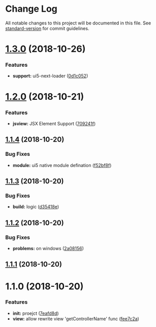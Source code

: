 # Change Log

All notable changes to this project will be documented in this file. See [standard-version](https://github.com/conventional-changelog/standard-version) for commit guidelines.

<a name="1.3.0"></a>
# [1.3.0](https://github.com/Soontao/babel-plugin-ui5-next/compare/v1.2.0...v1.3.0) (2018-10-26)


### Features

* **support:** ui5-next-loader ([0d1c052](https://github.com/Soontao/babel-plugin-ui5-next/commit/0d1c052))



<a name="1.2.0"></a>
# [1.2.0](https://github.com/Soontao/babel-plugin-ui5-next/compare/v1.1.4...v1.2.0) (2018-10-21)


### Features

* **jsview:** JSX Element Support ([709241f](https://github.com/Soontao/babel-plugin-ui5-next/commit/709241f))



<a name="1.1.4"></a>
## [1.1.4](https://github.com/Soontao/babel-plugin-ui5-next/compare/v1.1.3...v1.1.4) (2018-10-20)


### Bug Fixes

* **module:** ui5 native module defination ([f52bf8f](https://github.com/Soontao/babel-plugin-ui5-next/commit/f52bf8f))



<a name="1.1.3"></a>
## [1.1.3](https://github.com/Soontao/babel-plugin-ui5-next/compare/v1.1.2...v1.1.3) (2018-10-20)


### Bug Fixes

* **build:** logic ([d35418e](https://github.com/Soontao/babel-plugin-ui5-next/commit/d35418e))



<a name="1.1.2"></a>
## [1.1.2](https://github.com/Soontao/babel-plugin-ui5-next/compare/v1.1.1...v1.1.2) (2018-10-20)


### Bug Fixes

* **problems:** on windows ([2a08156](https://github.com/Soontao/babel-plugin-ui5-next/commit/2a08156))



<a name="1.1.1"></a>
## [1.1.1](https://github.com/Soontao/babel-plugin-ui5-next/compare/v1.1.0...v1.1.1) (2018-10-20)



<a name="1.1.0"></a>
# 1.1.0 (2018-10-20)


### Features

* **init:** proejct ([7eafd8d](https://github.com/Soontao/babel-plugin-ui5-next/commit/7eafd8d))
* **view:** allow rewrite view 'getControllerName' func ([fee7c2a](https://github.com/Soontao/babel-plugin-ui5-next/commit/fee7c2a))
